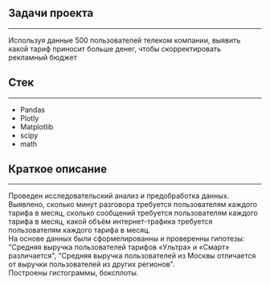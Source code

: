 ## Задачи проекта
_______________________________________________________________________________________________________________________________

Используя данные 500 пользователей телеком компании, выявить  какой тариф приносит больше денег, чтобы скорректировать рекламный бюджет

## Стек
_______________________________________________________________________________________________________________________________

- Pandas
- Plotly
- Matplotlib
- scipy
- math

## Краткое описание
_______________________________________________________________________________________________________________________________

Проведен исследовательский анализ и предобработка данных.\
Выявлено, сколько минут разговора требуется пользователям каждого тарифа в месяц, cколько сообщений требуется пользователям каждого тарифа в месяц, какой объём интернет-трафика требуется пользователям каждого тарифа в месяц.\
На основе данных были сформелированны и проверенны гипотезы: "Средняя выручка пользователей тарифов «Ультра» и «Смарт» различается", "Средняя выручка пользователей из Москвы отличается от выручки пользователей из других регионов".\
Построены гистограммы, боксплоты.

